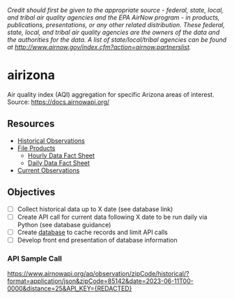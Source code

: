 _Credit should first be given to the appropriate source - federal, state, local, and tribal air quality agencies and the EPA AirNow program - in products, publications, presentations, or any other related distribution. These federal, state, local, and tribal air quality agencies are the owners of the data and the authorities for the data. A list of state/local/tribal agencies can be found at http://www.airnow.gov/index.cfm?action=airnow.partnerslist._

# airizona
Air quality index (AQI) aggregation for specific Arizona areas of interest. Source: https://docs.airnowapi.org/

## Resources
- [Historical Observations](https://docs.airnowapi.org/HistoricalObservationsByZip/docs)
- [File Products](files.airnowtech.org)
  - [Hourly Data Fact Sheet](https://docs.airnowapi.org/docs/HourlyDataFactSheet.pdf)
  - [Daily Data Fact Sheet](https://docs.airnowapi.org/docs/DailyDataFactSheet.pdf)
- [Current Observations](https://docs.airnowapi.org/CurrentObservationsByZip/docs)

## Objectives
- [ ] Collect historical data up to X date (see database link)
- [ ] Create API call for current data following X date to be run daily via Python (see database guidance)
- [ ] Create [database](https://docs.airnowapi.org/faq#:~:text=How%20can%20I%20maintain%20my%20own%20database%20of%20air%20quality%20data%3F) to cache records and limit API calls
- [ ] Develop front end presentation of database information

### API Sample Call
https://www.airnowapi.org/aq/observation/zipCode/historical/?format=application/json&zipCode=85142&date=2023-06-11T00-0000&distance=25&API_KEY={REDACTED}
